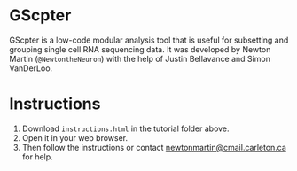 # GScpter
GScpter is a low-code modular analysis tool that is useful for subsetting and grouping single cell RNA sequencing data. It was developed by Newton Martin (`@NewtontheNeuron`) with the help of Justin Bellavance and Simon VanDerLoo.

# Instructions
1. Download `instructions.html` in the tutorial folder above.
2. Open it in your web browser.
3. Then follow the instructions or contact [newtonmartin@cmail.carleton.ca](MAILTO:newtonmartin@cmail.carleton.ca) for help.
